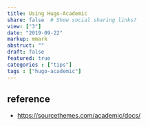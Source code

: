 ```yaml
---
title: Using Hugo-Academic
share: false  # Show social sharing links?
view: ["3"]
date: "2019-09-22"
markup: mmark
abstruct: ""
draft: false
featured: true
categories : ["tips"]
tags : ["hugo-academic"]
---
```


## reference

- https://sourcethemes.com/academic/docs/
